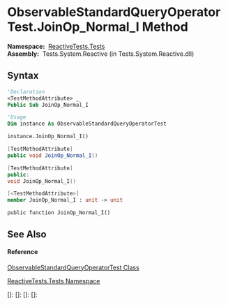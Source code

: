 # ObservableStandardQueryOperatorTest.JoinOp\_Normal\_I Method

**Namespace:**  [ReactiveTests.Tests](ReactiveTests.Tests\ReactiveTests.Tests.md)  
**Assembly:**  Tests.System.Reactive (in Tests.System.Reactive.dll)

## Syntax

```vb
'Declaration
<TestMethodAttribute> _
Public Sub JoinOp_Normal_I
```

```vb
'Usage
Dim instance As ObservableStandardQueryOperatorTest

instance.JoinOp_Normal_I()
```

```csharp
[TestMethodAttribute]
public void JoinOp_Normal_I()
```

```c++
[TestMethodAttribute]
public:
void JoinOp_Normal_I()
```

```fsharp
[<TestMethodAttribute>]
member JoinOp_Normal_I : unit -> unit 
```

```jscript
public function JoinOp_Normal_I()
```

## See Also

#### Reference

[ObservableStandardQueryOperatorTest Class](ObservableStandardQueryOperatorTest\ObservableStandardQueryOperatorTest.md)

[ReactiveTests.Tests Namespace](ReactiveTests.Tests\ReactiveTests.Tests.md)

[]: 
[]: 
[]: 
[]: 